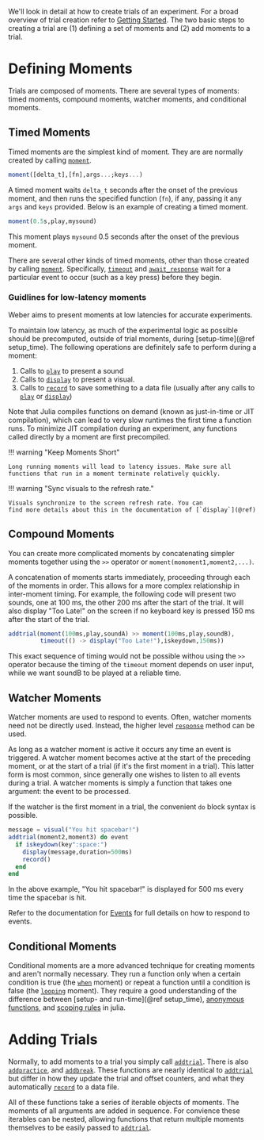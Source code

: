 We'll look in detail at how to create trials of an experiment. For a broad overview of trial creation refer to [Getting Started](start.md). The two basic steps to creating a trial are (1) defining a set of moments and (2) add moments to a trial. 

# Defining Moments

Trials are composed of moments. There are several types of moments: timed
moments, compound moments, watcher moments, and conditional moments.

## Timed Moments

Timed moments are the simplest kind of moment. They are are normally created by calling [`moment`](@ref).

```julia
moment([delta_t],[fn],args...;keys...)
```

A timed moment waits `delta_t` seconds after the onset of the previous moment, and
then runs the specified function (`fn`), if any, passing it any `args` and
`keys` provided. Below is an example of creating a timed moment.

```julia
moment(0.5s,play,mysound)
```

This moment plays `mysound` 0.5 seconds after the onset of the previous moment.

There are several other kinds of timed moments, other than those created by
calling [`moment`](@ref). Specifically, [`timeout`](@ref) and
[`await_response`](@ref) wait for a particular event to occur (such as a key
press) before they begin.

### Guidlines for low-latency moments

Weber aims to present moments at low latencies for accurate experiments.

To maintain low latency, as much of the experimental logic as possible should be
precomputed, outside of trial moments, during [setup-time](@ref setup_time). The
following operations are definitely safe to perform during a moment:

1. Calls to [`play`](@ref) to present a sound
2. Calls to [`display`](@ref) to present a visual.
3. Calls to [`record`](@ref) to save something to a data file (usually after any calls
   to [`play`](@ref) or [`display`](@ref))

Note that Julia compiles functions on demand (known as just-in-time or JIT
compilation), which can lead to very slow runtimes the first time a function
runs.  To minimize JIT compilation during an experiment, any functions called
directly by a moment are first precompiled.

!!! warning "Keep Moments Short"

    Long running moments will lead to latency issues. Make sure all
    functions that run in a moment terminate relatively quickly.

!!! warning "Sync visuals to the refresh rate."

    Visuals synchronize to the screen refresh rate. You can 
    find more details about this in the documentation of [`display`](@ref)

## Compound Moments

You can create more complicated moments by concatenating simpler moments
together using the `>>` operator or `moment(momoment1,moment2,...)`.

A concatenation of moments starts immediately, proceeding through each of the
moments in order. This allows for a more complex relationship in inter-moment
timing. For example, the following code will present two sounds, one at 100 ms,
the other 200 ms after the start of the trial. It will also display "Too
Late!" on the screen if no keyboard key is pressed 150 ms after the start of the
trial. 

```julia
addtrial(moment(100ms,play,soundA) >> moment(100ms,play,soundB),
         timeout(() -> display("Too Late!"),iskeydown,150ms))
```

This exact sequence of timing would not be possible withou using the `>>`
operator because the timing of the `timeout` moment depends on user input, while we
want soundB to be played at a reliable time.

## Watcher Moments

Watcher moments are used to respond to events. Often, watcher moments need not
be directly used. Instead, the higher level [`response`](@ref) method can be used.

As long as a watcher moment is active it occurs any time an event is
triggered. A watcher moment becomes active at the start of the preceding moment,
or at the start of a trial (if it's the first moment in a trial). This latter
form is most common, since generally one wishes to listen to all events during a
trial. A watcher moments is simply a function that takes one argument: the event
to be processed.

If the watcher is the first moment in a trial, the convenient `do` block syntax is possible.

```julia
message = visual("You hit spacebar!")
addtrial(moment2,moment3) do event
  if iskeydown(key":space:")
    display(message,duration=500ms)
    record()
  end
end
```

In the above example, "You hit spacebar!" is displayed for 500 ms every time the spacebar
is hit.

Refer to the documentation for [Events](event.md) for full details on how to respond to events.

## Conditional Moments

Conditional moments are a more advanced technique for creating moments and aren't normally necessary. They run a function only when a certain condition is true (the [`when`](@ref) moment) or repeat a function until a condition is false (the [`looping`](@ref) moment). They require a good understanding of the difference between [setup- and run-time](@ref setup_time), [anonymous functions](http://docs.julialang.org/en/stable/manual/functions/#anonymous-functions), and [scoping rules](http://docs.julialang.org/en/stable/manual/variables-and-scoping/) in julia.

# Adding Trials

Normally, to add moments to a trial you simply call [`addtrial`](@ref). There is also [`addpractice`](@ref), and [`addbreak`](@ref). These functions are nearly identical to [`addtrial`](@ref) but differ in how they update the trial and offset counters, and what they automatically [`record`](@ref) to a data file.

All of these functions take a series of iterable objects of moments. The moments
of all arguments are added in sequence. For convience these iterables can be
nested, allowing functions that return multiple moments themselves to be easily
passed to [`addtrial`](@ref).
